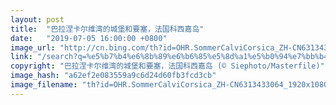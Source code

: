 ```yaml
---
layout: post
title:  "巴拉涅卡尔维湾的城堡和要塞，法国科西嘉岛"
date:   "2019-07-05 16:00:00 +0800"
image_url: "http://cn.bing.com/th?id=OHR.SommerCalviCorsica_ZH-CN6313433064_1920x1080.jpg&rf=LaDigue_1920x1080.jpg&pid=hp"
link: "/search?q=%e5%b7%b4%e6%8b%89%e6%b6%85%e5%8d%a1%e5%b0%94%e7%bb%b4%e6%b9%be&form=hpcapt&mkt=zh-cn"
copyright: "巴拉涅卡尔维湾的城堡和要塞，法国科西嘉岛 (© Siephoto/Masterfile)"
image_hash: "a62ef2e083559a9c6d24d60fb3fcd3cb"
image_filename: "th?id=OHR.SommerCalviCorsica_ZH-CN6313433064_1920x1080.jpg&rf=LaDigue_1920x1080.jpg&pid=hp"
---
```

